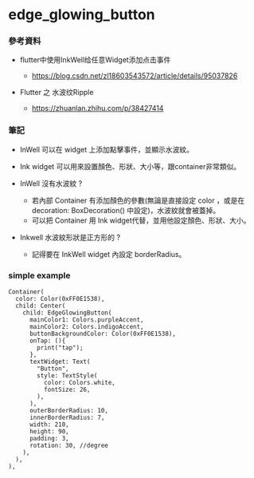 # edge_glowing_button


### 參考資料
* flutter中使用InkWell给任意Widget添加点击事件
    * https://blog.csdn.net/zl18603543572/article/details/95037826

* Flutter 之 水波纹Ripple
    * https://zhuanlan.zhihu.com/p/38427414



### 筆記
* InWell 可以在 widget 上添加點擊事件，並顯示水波紋。

* Ink widget 可以用來設置顏色、形狀、大小等，跟container非常類似。

* InWell 沒有水波紋 ?
    * 若內部 Container 有添加顏色的參數(無論是直接設定 color ，或是在 decoration: BoxDecoration() 中設定)，水波紋就會被蓋掉。
    * 可以把 Container 用 Ink widget代替，並用他設定顏色、形狀、大小。

* Inkwell 水波紋形狀是正方形的 ?
    * 記得要在 InkWell widget 內設定 borderRadius。


### simple example

```
Container(
  color: Color(0xFF0E1538),
  child: Center(
    child: EdgeGlowingButton(
      mainColor1: Colors.purpleAccent,
      mainColor2: Colors.indigoAccent,
      buttonBackgroundColor: Color(0xFF0E1538),
      onTap: (){
        print("tap");
      },
      textWidget: Text(
        "Button",
        style: TextStyle(
          color: Colors.white,
          fontSize: 26,
        ),
      ),
      outerBorderRadius: 10,
      innerBorderRadius: 7,
      width: 210,
      height: 90,
      padding: 3,
      rotation: 30, //degree
    ),
  ),
),
```